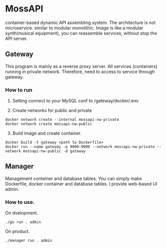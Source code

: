 # MossAPI

container-based dynamic API assembling system.
The architecture is not microservice. similar to modular monolithic. Image is like a modular synth(musical equipment), you can reassemble services, without stop the API server.

## Gateway

This program is mainly as a reverse proxy server. All services (containers) running in private network.
Therefore, need to access to service through gateway.

### How to run

1. Setting connect to your MySQL conf to /gateway/docker/.env

2. Create networks for public and private

```shell
docker network create --internal mossapi-nw-private
docker network create mossapi-nw-public
```

3. Build image and create container.

```shell
docker build -t gateway <path to Dockerfile>
docker run --name gateway -p 9000:9000 --network mossapi-nw-private --network mossapi-nw-public -d gateway
```

## Manager

Management conteiner and database tables.
You can simply make Dockerfile, docker container and database tables.
I provide web-based UI admin.

### How to use.

On dvelopment.

```shell
./go run . admin
```

On product.

```shell
./manager run . admin
```
